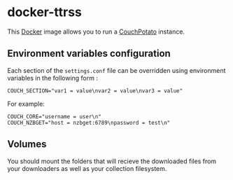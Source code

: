 # docker-ttrss

This [Docker](https://www.docker.com) image allows you to run a
[CouchPotato](https://couchpota.to/) instance.

## Environment variables configuration
Each section of the `settings.conf` file can be overridden using environment
variables in the following form : 

```
COUCH_SECTION="var1 = value\nvar2 = value\nvar3 = value"
```

For example: 
```
COUCH_CORE="username = user\n"
COUCH_NZBGET="host = nzbget:6789\npassword = test\n"
```

## Volumes
You should mount the folders that will recieve the downloaded files from
your downloaders as well as your collection filesystem.
